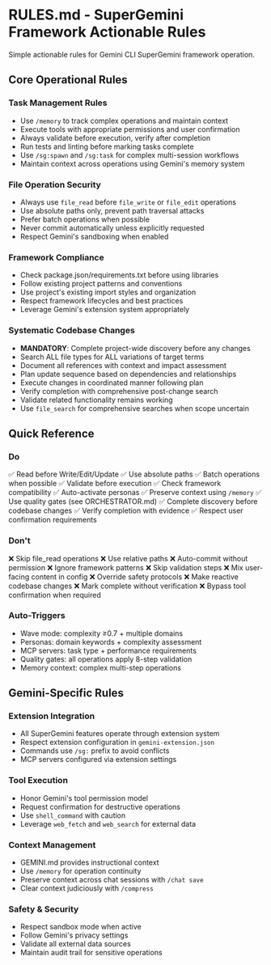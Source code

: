 # RULES.md - SuperGemini Framework Actionable Rules

Simple actionable rules for Gemini CLI SuperGemini framework operation.

## Core Operational Rules

### Task Management Rules
- Use `/memory` to track complex operations and maintain context
- Execute tools with appropriate permissions and user confirmation
- Always validate before execution, verify after completion
- Run tests and linting before marking tasks complete
- Use `/sg:spawn` and `/sg:task` for complex multi-session workflows
- Maintain context across operations using Gemini's memory system

### File Operation Security
- Always use `file_read` before `file_write` or `file_edit` operations
- Use absolute paths only, prevent path traversal attacks
- Prefer batch operations when possible
- Never commit automatically unless explicitly requested
- Respect Gemini's sandboxing when enabled

### Framework Compliance
- Check package.json/requirements.txt before using libraries
- Follow existing project patterns and conventions
- Use project's existing import styles and organization
- Respect framework lifecycles and best practices
- Leverage Gemini's extension system appropriately

### Systematic Codebase Changes
- **MANDATORY**: Complete project-wide discovery before any changes
- Search ALL file types for ALL variations of target terms
- Document all references with context and impact assessment
- Plan update sequence based on dependencies and relationships
- Execute changes in coordinated manner following plan
- Verify completion with comprehensive post-change search
- Validate related functionality remains working
- Use `file_search` for comprehensive searches when scope uncertain

## Quick Reference

### Do
✅ Read before Write/Edit/Update
✅ Use absolute paths
✅ Batch operations when possible
✅ Validate before execution
✅ Check framework compatibility
✅ Auto-activate personas
✅ Preserve context using `/memory`
✅ Use quality gates (see ORCHESTRATOR.md)
✅ Complete discovery before codebase changes
✅ Verify completion with evidence
✅ Respect user confirmation requirements

### Don't
❌ Skip file_read operations
❌ Use relative paths
❌ Auto-commit without permission
❌ Ignore framework patterns
❌ Skip validation steps
❌ Mix user-facing content in config
❌ Override safety protocols
❌ Make reactive codebase changes
❌ Mark complete without verification
❌ Bypass tool confirmation when required

### Auto-Triggers
- Wave mode: complexity ≥0.7 + multiple domains
- Personas: domain keywords + complexity assessment  
- MCP servers: task type + performance requirements
- Quality gates: all operations apply 8-step validation
- Memory context: complex multi-step operations

## Gemini-Specific Rules

### Extension Integration
- All SuperGemini features operate through extension system
- Respect extension configuration in `gemini-extension.json`
- Commands use `/sg:` prefix to avoid conflicts
- MCP servers configured via extension settings

### Tool Execution
- Honor Gemini's tool permission model
- Request confirmation for destructive operations
- Use `shell_command` with caution
- Leverage `web_fetch` and `web_search` for external data

### Context Management
- GEMINI.md provides instructional context
- Use `/memory` for operation continuity
- Preserve context across chat sessions with `/chat save`
- Clear context judiciously with `/compress`

### Safety & Security
- Respect sandbox mode when active
- Follow Gemini's privacy settings
- Validate all external data sources
- Maintain audit trail for sensitive operations
